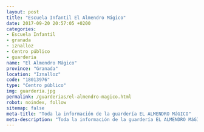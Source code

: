 ```yaml
---
layout: post
title: "Escuela Infantil El Almendro Mágico"
date: 2017-09-20 20:57:05 +0200
categories:
- Escuela Infantil
- granada
- iznalloz
- Centro público
- guarderia
name: "El Almendro Mágico"
province: "Granada"
location: "Iznalloz"
code: "18013976"
type: "Centro público"
img: guarderia.jpg
permalink: /guarderias/el-almendro-magico.html
robot: noindex, follow
sitemap: false
meta-title: "Toda la información de la guardería EL ALMENDRO MáGICO"
meta-description: "Toda la información de la guardería EL ALMENDRO MáGICO"
---
```

